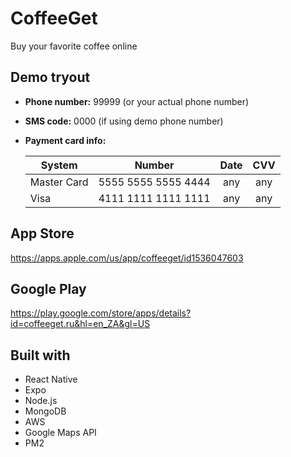 # CoffeeGet
Buy your favorite coffee online

## Demo tryout
- **Phone number:** 99999 (or your actual phone number)
- **SMS code:** 0000 (if using demo phone number)
- **Payment card info:** 

  | System        | Number              | Date | CVV |
  | ------------- |:-------------------:| :---:| :--:|
  | Master Card   | 5555 5555 5555 4444 | any  | any |
  | Visa          | 4111 1111 1111 1111 | any  | any |

## App Store
https://apps.apple.com/us/app/coffeeget/id1536047603

## Google Play
https://play.google.com/store/apps/details?id=coffeeget.ru&hl=en_ZA&gl=US

## Built with
- React Native
- Expo
- Node.js
- MongoDB
- AWS
- Google Maps API
- PM2
